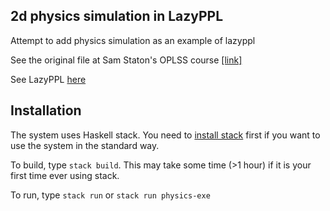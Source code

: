 ## 2d physics simulation in LazyPPL

Attempt to add physics simulation as an example of lazyppl

See the original file at Sam Staton's OPLSS course [[link]](https://www.cs.uoregon.edu/research/summerschool/summer19/topics.php#Staton)

See LazyPPL [here](https://lazyppl.bitbucket.io/)

## Installation

The system uses Haskell stack.
You need to [install stack](https://docs.haskellstack.org/en/v1.1.2/install_and_upgrade/) first if you want to use the system in the
standard way.

To build, type
``stack build``.
This may take some time (>1 hour) if it is your first time ever using stack.

To run, type
``stack run`` or ``stack run physics-exe``
